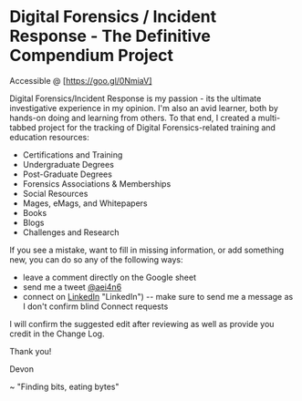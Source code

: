 # Digital Forensics / Incident Response - The Definitive Compendium Project

Accessible @ [https://goo.gl/0NmiaV]

Digital Forensics/Incident Response is my passion - its the ultimate investigative experience in my opinion. I'm also an avid learner, both by hands-on doing and learning from others. To that end, I created a multi-tabbed project for the tracking of Digital Forensics-related training and education resources:

  - Certifications and Training
  - Undergraduate Degrees
  - Post-Graduate Degrees
  - Forensics Associations & Memberships
  - Social Resources
  - Mages, eMags, and Whitepapers
  - Books
  - Blogs
  - Challenges and Research
  
If you see a mistake, want to fill in missing information, or add something new, you can do so any of the following ways:

  - leave a comment directly on the Google sheet
  - send me a tweet [@aei4n6](https://twitter.com/aei4n6 "@aei4n6")
  - connect on [LinkedIn](https://www.linkedin.com/in/devonackerman) "LinkedIn")
  -- make sure to send me a message as I don't confirm blind Connect requests

I will confirm the suggested edit after reviewing as well as provide you credit in the Change Log.

Thank you!

Devon

~ "Finding bits, eating bytes"
